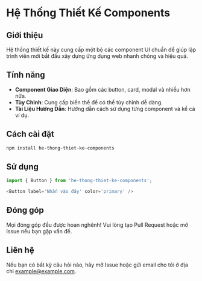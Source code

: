 # Hệ Thống Thiết Kế Components

## Giới thiệu
Hệ thống thiết kế này cung cấp một bộ các component UI chuẩn để giúp lập trình viên mới bắt đầu xây dựng ứng dụng web nhanh chóng và hiệu quả.

## Tính năng
- **Component Giao Diện**: Bao gồm các button, card, modal và nhiều hơn nữa.
- **Tùy Chỉnh**: Cung cấp biến thể để có thể tùy chỉnh dễ dàng.
- **Tài Liệu Hướng Dẫn**: Hướng dẫn cách sử dụng từng component và kể cả ví dụ.

## Cách cài đặt
```bash
npm install he-thong-thiet-ke-components
```

## Sử dụng
```javascript
import { Button } from 'he-thong-thiet-ke-components';

<Button label='Nhấn vào đây' color='primary' />
```

## Đóng góp
Mọi đóng góp đều được hoan nghênh! Vui lòng tạo Pull Request hoặc mở Issue nếu bạn gặp vấn đề.

## Liên hệ
Nếu bạn có bất kỳ câu hỏi nào, hãy mở Issue hoặc gửi email cho tôi ở địa chỉ example@example.com.